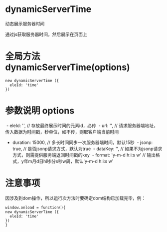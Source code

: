 # dynamicServerTime
动态展示服务器时间

通过js获取服务器时间，然后展示在页面上

# 全局方法 dynamicServerTime(options)
```
new dynamicServerTime ({
  eleId: 'time'
})
```
# 参数说明 options
  - eleId: '', // 存放最终展示时间的元素id，必传
  - url: '',  // 请求服务器端地址，传入数据为时间戳，秒单位，如不传，则取客户端当前时间
  - duration: 15000,  // 多长时间同步一次服务器端时间，默认15秒
  - jsonp: true, // 是否jsonp请求方式，默认为true
  - dataKey: '', // 如果不为jsonp请求方式，则需提供服务端返回时间戳的key
  - format: 'y-m-d h:i:s w' // 输出格式，y年m月d日h时i分s秒w周，默认'y-m-d h:i:s w'
# 注意事项
因涉及到dom操作，所以运行次方法时要确定dom结构已加载完毕，例：
```
window.onload = function(){
new dynamicServerTime ({
  eleId: 'time'
})
}
```

